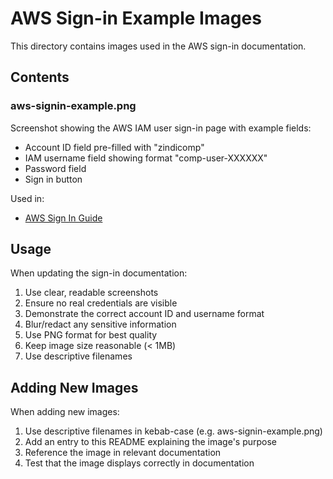 # AWS Sign-in Example Images

This directory contains images used in the AWS sign-in documentation.

## Contents

### aws-signin-example.png
Screenshot showing the AWS IAM user sign-in page with example fields:
- Account ID field pre-filled with "zindicomp"
- IAM username field showing format "comp-user-XXXXXX"
- Password field
- Sign in button

Used in:
- [AWS Sign In Guide](../aws-signin-guide.md)

## Usage

When updating the sign-in documentation:
1. Use clear, readable screenshots
2. Ensure no real credentials are visible
3. Demonstrate the correct account ID and username format
4. Blur/redact any sensitive information
5. Use PNG format for best quality
6. Keep image size reasonable (< 1MB)
7. Use descriptive filenames

## Adding New Images

When adding new images:
1. Use descriptive filenames in kebab-case (e.g. aws-signin-example.png)
2. Add an entry to this README explaining the image's purpose
3. Reference the image in relevant documentation
4. Test that the image displays correctly in documentation
